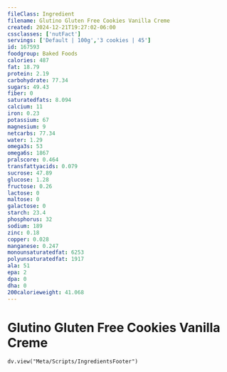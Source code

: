 ```yaml
---
fileClass: Ingredient
filename: Glutino Gluten Free Cookies Vanilla Creme
created: 2024-12-21T19:27:02-06:00
cssclasses: ['nutFact']
servings: ['Default | 100g','3 cookies | 45']
id: 167593
foodgroup: Baked Foods
calories: 487
fat: 18.79
protein: 2.19
carbohydrate: 77.34
sugars: 49.43
fiber: 0
saturatedfats: 8.094
calcium: 11
iron: 0.23
potassium: 67
magnesium: 9
netcarbs: 77.34
water: 1.29
omega3s: 53
omega6s: 1867
pralscore: 0.464
transfattyacids: 0.079
sucrose: 47.89
glucose: 1.28
fructose: 0.26
lactose: 0
maltose: 0
galactose: 0
starch: 23.4
phosphorus: 32
sodium: 189
zinc: 0.18
copper: 0.028
manganese: 0.247
monounsaturatedfat: 6253
polyunsaturatedfat: 1917
ala: 51
epa: 2
dpa: 0
dha: 0
200calorieweight: 41.068
---
```


# Glutino Gluten Free Cookies Vanilla Creme

```dataviewjs
dv.view("Meta/Scripts/IngredientsFooter")
```